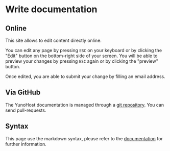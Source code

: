 # Write documentation

## Online

This site allows to edit content directly online.

You can edit any page by pressing `ESC` on your keyboard or by clicking the "Edit" button on the bottom-right side of your screen. You will be able to preview your changes by pressing `ESC` again or by clicking the "preview" button.

Once edited, you are able to submit your change by filling an email address.

## Via GitHub

The YunoHost documentation is managed through a [git repository](https://github.com/YunoHost/doc). You can send pull-requests.

## Syntax

This page use the markdown syntax, please refer to the [documentation](https://guides.github.com/features/mastering-markdown/) for further information.
